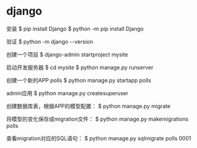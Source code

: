 # django


安装
    $ pip install Django
    $ python -m pip install Django

验证
    $ python -m django --version


创建一个项目
    $ django-admin startproject mysite

启动开发服务器
    $ cd mysite
    $ python manage.py runserver

创建一个新的APP polls
    $ python manage.py startapp polls

admin应用
    $ python manage.py createsuperuser
    
创建数据库表，根据APP的模型配置：
    $ python manage.py migrate

将模型的变化保存成migration文件：
    $ python manage.py makemigrations polls

查看migration对应的SQL语句：
    $ python manage.py sqlmigrate polls 0001
